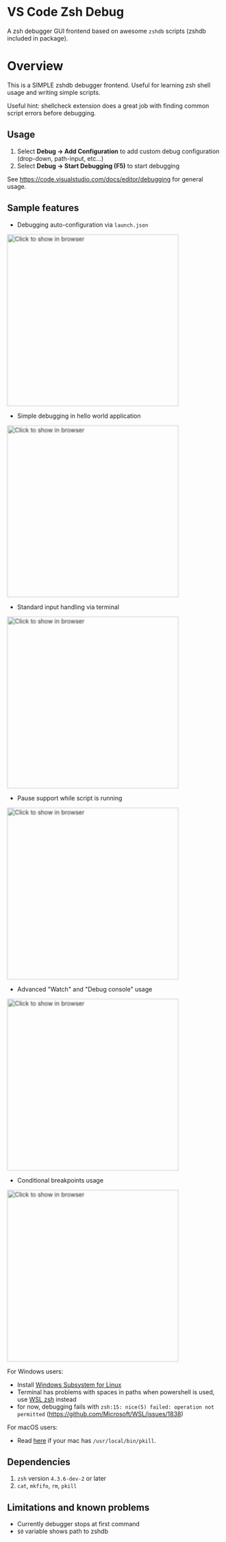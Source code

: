 # VS Code Zsh Debug
A zsh debugger GUI frontend based on awesome `zshdb` scripts (zshdb included in package).

# Overview
This is a SIMPLE zshdb debugger frontend. Useful for learning zsh shell usage and writing simple scripts.

Useful hint: shellcheck extension does a great job with finding common script errors before debugging.

## Usage
1. Select **Debug -> Add Configuration** to add custom debug configuration (drop-down, path-input, etc...)
1. Select **Debug -> Start Debugging (F5)** to start debugging

See https://code.visualstudio.com/docs/editor/debugging for general usage.

## Sample features
- Debugging auto-configuration via `launch.json`

[<img src="https://raw.githubusercontent.com/rogalmic/vscode-zsh-debug/gif/images/zsh-debug-samp-launch-autoconfig.gif" width="400" style="filter: blur(1px); " title="Click to show in browser" />](https://raw.githubusercontent.com/rogalmic/vscode-zsh-debug/gif/images/zsh-debug-samp-launch-autoconfig.gif)

- Simple debugging in hello world application

[<img src="https://raw.githubusercontent.com/rogalmic/vscode-zsh-debug/gif/images/zsh-debug-samp-hello-world.gif" width="400" style="filter: blur(1px); " title="Click to show in browser"/>](https://raw.githubusercontent.com/rogalmic/vscode-zsh-debug/gif/images/zsh-debug-samp-hello-world.gif)

- Standard input handling via terminal

[<img src="https://raw.githubusercontent.com/rogalmic/vscode-zsh-debug/gif/images/zsh-debug-samp-stdin-usage.gif" width="400" style="filter: blur(1px); " title="Click to show in browser"/>](https://raw.githubusercontent.com/rogalmic/vscode-zsh-debug/gif/images/zsh-debug-samp-stdin-usage.gif)

- Pause support while script is running

[<img src="https://raw.githubusercontent.com/rogalmic/vscode-zsh-debug/gif/images/zsh-debug-samp-pause-support.gif" width="400" style="filter: blur(1px); " title="Click to show in browser"/>](https://raw.githubusercontent.com/rogalmic/vscode-zsh-debug/gif/images/zsh-debug-samp-pause-support.gif)

- Advanced "Watch" and "Debug console" usage

[<img src="https://raw.githubusercontent.com/rogalmic/vscode-zsh-debug/gif/images/zsh-debug-samp-watch-advanced.gif" width="400" style="filter: blur(1px); " title="Click to show in browser"/>](https://raw.githubusercontent.com/rogalmic/vscode-zsh-debug/gif/images/zsh-debug-samp-watch-advanced.gif)

- Conditional breakpoints usage

[<img src="https://raw.githubusercontent.com/rogalmic/vscode-zsh-debug/gif/images/zsh-debug-samp-conditional-breakpoints.gif" width="400" style="filter: blur(1px); " title="Click to show in browser"/>](https://raw.githubusercontent.com/rogalmic/vscode-zsh-debug/gif/images/zsh-debug-samp-conditional-breakpoints.gif)

For Windows users:
- Install [Windows Subsystem for Linux](https://en.wikipedia.org/wiki/Windows_Subsystem_for_Linux)
- Terminal has problems with spaces in paths when powershell is used, use [WSL zsh](https://github.com/Microsoft/vscode/issues/22317) instead
- for now, debugging fails with `zsh:15: nice(5) failed: operation not permitted` (https://github.com/Microsoft/WSL/issues/1838)

For macOS users:
- Read [here](https://github.com/rogalmic/vscode-zsh-debug/wiki/macOS:-avoid-use-of--usr-local-bin-pkill) if your mac has `/usr/local/bin/pkill`.

## Dependencies
1. `zsh` version `4.3.6-dev-2` or later
2. `cat`, `mkfifo`, `rm`, `pkill`

## Limitations and known problems
* Currently debugger stops at first command
* `$0` variable shows path to zshdb
